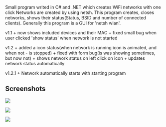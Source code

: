 Small program writed in C# and .NET which creates WiFi networks with one click
Networks are created by using netsh. This program creates, closes networks, 
shows their status(Status, BSID and number of connected clients). Generally this
program is a GUI for 'netsh wlan'.

v1.1
	+ now shows included devices and their MAC
	+ fixed small bug when user clicked 'show status' when network is not started

v1.2
	+ added a icon status(when network is running icon is animated, and when not - is stopped)
	+ fixed with form bug(is was showing sometimes, but now not)
	+ shows network status on left click on icon
	+ updates network status automatically

v1.2.1
	+ Network automatically starts with starting program
	
## Screenshots
![](http://i.imgur.com/OL5caX1.png "")

![](http://i.imgur.com/CR4v576.png "")

![](http://i.imgur.com/xAPL12o.png?1 "")
